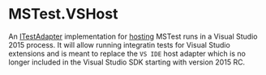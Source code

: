 # MSTest.VSHost

An [ITestAdapter](https://msdn.microsoft.com/en-us/library/microsoft.visualstudio.testtools.testadapter.itestadapter.aspx) 
implementation for [hosting](https://msdn.microsoft.com/en-us/library/bb166558.aspx) MSTest runs in a Visual Studio 2015 
process. It will allow running integratin tests for Visual Studio extensions and is meant to replace the `VS IDE` host 
adapter which is no longer included in the Visual Studio SDK starting with version 2015 RC.
